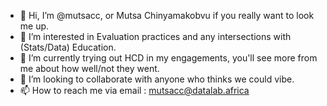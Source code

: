 - 👋 Hi, I’m @mutsacc, or Mutsa Chinyamakobvu if you really want to look me up.
- 👀 I’m interested in Evaluation practices and any intersections with (Stats/Data) Education.
- 🌱 I’m currently trying out HCD in my engagements, you'll see more from me about how well/not they went. 
- 💞️ I’m looking to collaborate with anyone who thinks we could vibe.
- 📫 How to reach me via email : mutsacc@datalab.africa

<!---
mutsacc/mutsacc is a ✨ special ✨ repository because its `README.md` (this file) appears on your GitHub profile.
You can click the Preview link to take a look at your changes.
--->
